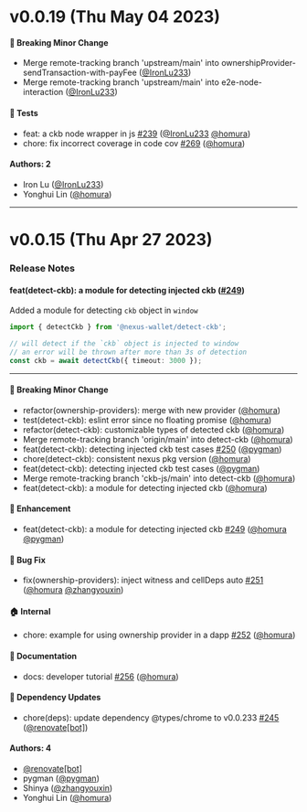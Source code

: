 # v0.0.19 (Thu May 04 2023)

#### 🔨 Breaking Minor Change

- Merge remote-tracking branch 'upstream/main' into ownershipProvider-sendTransaction-with-payFee ([@IronLu233](https://github.com/IronLu233))
- Merge remote-tracking branch 'upstream/main' into e2e-node-interaction ([@IronLu233](https://github.com/IronLu233))

#### 🧪 Tests

- feat: a ckb node wrapper in js [#239](https://github.com/ckb-js/nexus/pull/239) ([@IronLu233](https://github.com/IronLu233) [@homura](https://github.com/homura))
- chore: fix incorrect coverage in code cov [#269](https://github.com/ckb-js/nexus/pull/269) ([@homura](https://github.com/homura))

#### Authors: 2

- Iron Lu ([@IronLu233](https://github.com/IronLu233))
- Yonghui Lin ([@homura](https://github.com/homura))

---

# v0.0.15 (Thu Apr 27 2023)

### Release Notes

#### feat(detect-ckb): a module for detecting injected ckb ([#249](https://github.com/ckb-js/nexus/pull/249))

Added a module for detecting `ckb` object in `window`

```ts
import { detectCkb } from '@nexus-wallet/detect-ckb';

// will detect if the `ckb` object is injected to window
// an error will be thrown after more than 3s of detection
const ckb = await detectCkb({ timeout: 3000 });
```

---

#### 🔨 Breaking Minor Change

- refactor(ownership-providers): merge with new provider ([@homura](https://github.com/homura))
- test(detect-ckb): eslint error since no floating promise ([@homura](https://github.com/homura))
- refactor(detect-ckb): customizable types of detected ckb ([@homura](https://github.com/homura))
- Merge remote-tracking branch 'origin/main' into detect-ckb ([@homura](https://github.com/homura))
- feat(detect-ckb): detecting injected ckb test cases [#250](https://github.com/ckb-js/nexus/pull/250) ([@pygman](https://github.com/pygman))
- chore(detect-ckb): consistent nexus pkg version ([@homura](https://github.com/homura))
- feat(detect-ckb): detecting injected ckb test cases ([@pygman](https://github.com/pygman))
- Merge remote-tracking branch 'ckb-js/main' into detect-ckb ([@homura](https://github.com/homura))
- feat(detect-ckb): a module for detecting injected ckb ([@homura](https://github.com/homura))

#### 🚀 Enhancement

- feat(detect-ckb): a module for detecting injected ckb [#249](https://github.com/ckb-js/nexus/pull/249) ([@homura](https://github.com/homura) [@pygman](https://github.com/pygman))

#### 🐛 Bug Fix

- fix(ownership-providers): inject witness and cellDeps auto [#251](https://github.com/ckb-js/nexus/pull/251) ([@homura](https://github.com/homura) [@zhangyouxin](https://github.com/zhangyouxin))

#### 🏠 Internal

- chore: example for using ownership provider in a dapp [#252](https://github.com/ckb-js/nexus/pull/252) ([@homura](https://github.com/homura))

#### 📝 Documentation

- docs: developer tutorial [#256](https://github.com/ckb-js/nexus/pull/256) ([@homura](https://github.com/homura))

#### 🔩 Dependency Updates

- chore(deps): update dependency @types/chrome to v0.0.233 [#245](https://github.com/ckb-js/nexus/pull/245) ([@renovate[bot]](https://github.com/renovate[bot]))

#### Authors: 4

- [@renovate[bot]](https://github.com/renovate[bot])
- pygman ([@pygman](https://github.com/pygman))
- Shinya ([@zhangyouxin](https://github.com/zhangyouxin))
- Yonghui Lin ([@homura](https://github.com/homura))
